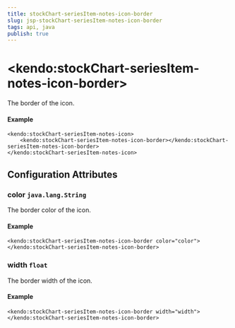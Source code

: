 ```yaml
---
title: stockChart-seriesItem-notes-icon-border
slug: jsp-stockChart-seriesItem-notes-icon-border
tags: api, java
publish: true
---
```


# \<kendo:stockChart-seriesItem-notes-icon-border\>

The border of the icon.

#### Example
    <kendo:stockChart-seriesItem-notes-icon>
        <kendo:stockChart-seriesItem-notes-icon-border></kendo:stockChart-seriesItem-notes-icon-border>
    </kendo:stockChart-seriesItem-notes-icon>

## Configuration Attributes

### color `java.lang.String`

The border color of the icon.

#### Example
    <kendo:stockChart-seriesItem-notes-icon-border color="color">
    </kendo:stockChart-seriesItem-notes-icon-border>

### width `float`

The border width of the icon.

#### Example
    <kendo:stockChart-seriesItem-notes-icon-border width="width">
    </kendo:stockChart-seriesItem-notes-icon-border>

 
